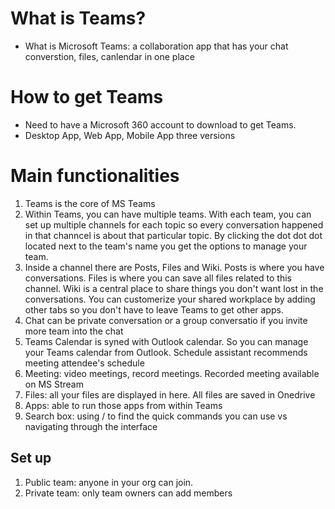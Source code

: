 # What is Teams?

- What is Microsoft Teams: a collaboration app that has your chat converstion,
  files, canlendar in one place

# How to get Teams

- Need to have a Microsoft 360 account to download to get Teams.
- Desktop App, Web App, Mobile App three versions

# Main functionalities

1.  Teams is the core of MS Teams
2.  Within Teams, you can have multiple teams. With each team, you can set up
    multiple channels for each topic so every conversation happened in that
    channcel is about that particular topic. By clicking the dot dot dot located
    next to the team's name you get the options to manage your team.
3.  Inside a channel there are Posts, Files and Wiki. Posts is where you have
    conversations. Files is where you can save all files related to this
    channel. Wiki is a central place to share things you don't want lost in the
    conversations. You can customerize your shared workplace by adding other
    tabs so you don't have to leave Teams to get other apps.
4.  Chat can be private conversation or a group conversatio if you invite more
    team into the chat
5.  Teams Calendar is syned with Outlook calendar. So you can manage your Teams
    calendar from Outlook. Schedule assistant recommends meeting attendee's
    schedule
6.  Meeting: video meetings, record meetings. Recorded meeting available on MS
    Stream
7.  Files: all your files are displayed in here. All files are saved in Onedrive
8.  Apps: able to run those apps from within Teams
9.  Search box: using / to find the quick commands you can use vs navigating
    through the interface

## Set up

1.  Public team: anyone in your org can join.
2.  Private team: only team owners can add members
